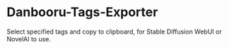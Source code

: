 # Danbooru-Tags-Exporter
Select specified tags and copy to clipboard, for Stable Diffusion WebUI or NovelAI to use.

